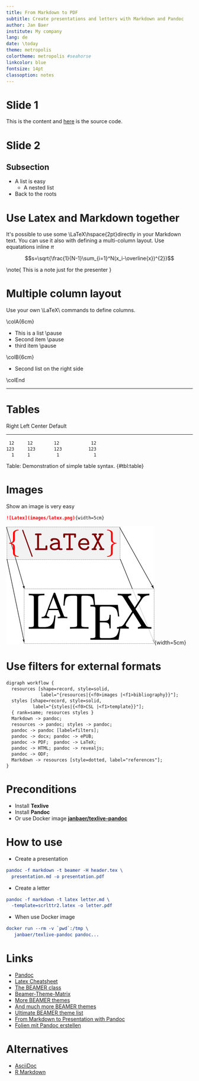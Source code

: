 ```yaml
---
title: From Markdown to PDF
subtitle: Create presentations and letters with Markdown and Pandoc
author: Jan Baer
institute: My company
lang: de
date: \today
theme: metropolis
colortheme: metropolis #seahorse
linkcolor: blue
fontsize: 14pt
classoption: notes
---
```


# Slide 1

This is the content and [here](pandoc.md) is the source code.

# Slide 2

## Subsection

- A list is easy
  - A nested list
- Back to the roots

# Use Latex and Markdown together

It's possible to use some \LaTeX\hspace{2pt}directly in your Markdown text.
You can use it also with defining a multi-column layout. Use equatations inline $\pi$

$$s=\sqrt{\frac{1}{N-1}\sum_{i=1}^N(x_i-\overline{x})^{2}}$$

\note{
  This is a note just for the presenter
}

# Multiple column layout

Use your own \LaTeX\ commands to define columns.

\colA{6cm}

* This is a list \pause
* Second item \pause
* third item \pause

\colB{6cm}

* Second list on the right side

\colEnd

---

# Tables

  Right     Left     Center     Default
-------     ------ ----------   -------
     12     12        12            12
    123     123       123          123
      1     1          1             1

Table:  Demonstration of simple table syntax.
{#tbl:table}

# Images

Show an image is very easy

```markdown
![Latex](images/latex.png){width=5cm}
```

![Latex](images/latex.png){width=5cm}

# Use filters for external formats

``` {#pandoc-workflow .dot .process}
digraph workflow {
  resources [shape=record, style=solid,
             label="{resources|{<f0>images |<f1>bibliography}}"];
  styles [shape=record, style=solid,
          label="{styles|{<f0>CSL |<f1>template}}"];
  { rank=same; resources styles }
  Markdown -> pandoc;
  resources -> pandoc; styles -> pandoc;
  pandoc -> pandoc [label=filters];
  pandoc -> docx; pandoc -> ePUB;
  pandoc -> PDF;  pandoc -> LaTeX;
  pandoc -> HTML; pandoc -> revealjs;
  pandoc -> ODF;
  Markdown -> resources [style=dotted, label="references"];
}
```

# Preconditions

- Install **Texlive**
- Install **Pandoc**
- Or use Docker image **[janbaer/texlive-pandoc](https://cloud.docker.com/u/janbaer/repository/docker/janbaer/texlive-pandoc)**

# How to use

- Create a presentation

```cmake
pandoc -f markdown -t beamer -H header.tex \
  presentation.md -o presentation.pdf
```

- Create a letter


```cmake
pandoc -f markdown -t latex letter.md \
  -template=scrlttr2.latex -o letter.pdf
```

- When use Docker image

```cmake
docker run --rm -v `pwd`:/tmp \
   janbaer/texlive-pandoc pandoc...
```

# Links

* [Pandoc](http://pandoc.org/)
* [Latex Cheatsheet](http://www.starkerstart.uni-frankfurt.de/61673435/latexsheet.pdf)
* [The BEAMER class](http://tug.ctan.org/tex-archive/macros/latex/contrib/beamer/doc/beameruserguide.pdf)
* [Beamer-Theme-Matrix](https://hartwork.org/beamer-theme-matrix/)
* [More BEAMER themes](https://bitbucket.org/marczellm/beamerports)
* [And much more BEAMER themes](https://latex.simon04.net/)
* [Ultimate BEAMER theme list](https://github.com/martinbjeldbak/ultimate-beamer-theme-list)
* [From Markdown to Presentation with Pandoc](https://github.com/shd101wyy/markdown-preview-enhanced/blob/master/docs/pandoc-beamer.md)
* [Folien mit Pandoc erstellen](https://kofler.info/folien-mit-pandoc-erstellen/)

# Alternatives

* [AsciiDoc](http://asciidoc.org/)
* [R Markdown](https://rmarkdown.rstudio.com/)
